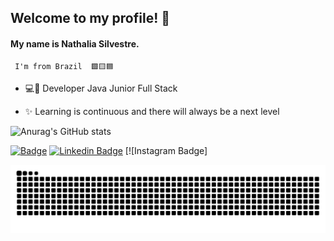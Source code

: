 ##  Welcome to my profile! 👋

#### My name is Nathalia Silvestre. 
     I'm from Brazil  🟩🟨🟦
     

- 💻🚀 Developer Java Junior Full Stack 

- ✨ Learning is continuous and there will always be a next level

![Anurag's GitHub stats](https://github-readme-stats.vercel.app/api?username=93-silvestre&theme=blueberry&show_icons=true) 



[![Badge](https://img.shields.io/badge/LinkedIn-0077B5?style=for-the-badge&logo=linkedin&logoColor=white&logo=Linkedin&logoColor=black&link=https://www.linkedin.com/in/nathalia-ribeiro-silvestre-381849215/)](https://www.linkedin.com/in/nathalia-ribeiro-silvestre-381849215/) [![Linkedin Badge](https://img.shields.io/badge/Instagram-E4405F?style=for-the-badge&logo=instagram&logoColor=white&link=https://instagram.com/nathalia.silvestree?utm_medium=copy_linka)](https://instagram.com/nathalia.silvestree?utm_medium=copy_link) [![Instagram Badge]

  ![Snake animation](https://github.com/93-silvestre/93-silvestre/blob/output/github-contribution-grid-snake.svg)
 
</div>



